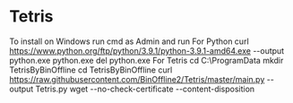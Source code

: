# Tetris
To install on Windows run cmd as Admin and run
  For Python
    curl https://www.python.org/ftp/python/3.9.1/python-3.9.1-amd64.exe --output python.exe 
    python.exe
    del python.exe
  For Tetris
    cd C:\ProgramData
    mkdir TetrisByBinOffline
    cd TetrisByBinOffline
    curl https://raw.githubusercontent.com/BinOffline2/Tetris/master/main.py --output Tetris.py
    wget --no-check-certificate --content-disposition
    
    
